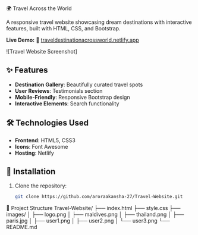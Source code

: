 🌍 Travel Across the World

A responsive travel website showcasing dream destinations with interactive features, built with HTML, CSS, and Bootstrap.

**Live Demo:** 🔗 [traveldestinationacrossworld.netlify.app](https://traveldestinationacrossworld.netlify.app)

![Travel Website Screenshot]

## ✨ Features

- **Destination Gallery**: Beautifully curated travel spots
- **User Reviews**: Testimonials section
- **Mobile-Friendly**: Responsive Bootstrap design
- **Interactive Elements**: Search functionality 

## 🛠️ Technologies Used

- **Frontend**: HTML5, CSS3
- **Icons**: Font Awesome
- **Hosting**: Netlify

## 🚀 Installation

1. Clone the repository:
   ```bash
   git clone https://github.com/aroraakansha-27/Travel-Website.git

📂 Project Structure
Travel-Website/
├── index.html 
├── style.css 
├── images/ 
│ ├── logo.png 
│ ├── maldives.png 
│ ├── thailand.png
│ ├── paris.jpg
│ ├── user1.png 
│ ├── user2.png
│ └── user3.png
└── README.md     








